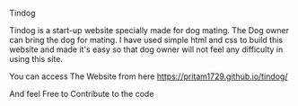 Tindog

   Tindog is a start-up website specially made for dog mating. The Dog owner can bring the dog for mating. I have used simple html and css to build this website and made it's easy so that dog owner will not feel any difficulty in using this site.
    
You can access The Website from here https://pritam1729.github.io/tindog/

And feel Free to Contribute to the code

